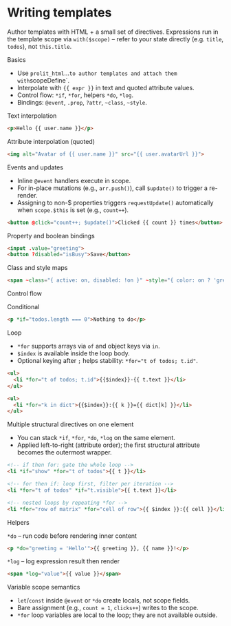 # Writing templates

Author templates with HTML + a small set of directives. Expressions run in the template scope via `with($scope)` – refer to your state directly (e.g. `title`, `todos`), not `this.title`.

Basics
- Use `prolit_html`...` to author templates and attach them with `scopeDefine`.
- Interpolate with `{{ expr }}` in text and quoted attribute values.
- Control flow: `*if`, `*for`, helpers `*do`, `*log`.
- Bindings: `@event`, `.prop`, `?attr`, `~class`, `~style`.

Text interpolation
```html
<p>Hello {{ user.name }}</p>
```

Attribute interpolation (quoted)
```html
<img alt="Avatar of {{ user.name }}" src="{{ user.avatarUrl }}">
```

Events and updates
- Inline `@event` handlers execute in scope.
- For in-place mutations (e.g., `arr.push()`), call `$update()` to trigger a re-render.
- Assigning to non-$ properties triggers `requestUpdate()` automatically when `scope.$this` is set (e.g., `count++`).

```html
<button @click="count++; $update()">Clicked {{ count }} times</button>
```

Property and boolean bindings
```html
<input .value="greeting">
<button ?disabled="isBusy">Save</button>
```

Class and style maps
```html
<span ~class="{ active: on, disabled: !on }" ~style="{ color: on ? 'green' : 'gray' }">OK</span>
```

Control flow

Conditional
```html
<p *if="todos.length === 0">Nothing to do</p>
```

Loop
- `*for` supports arrays via `of` and object keys via `in`.
- `$index` is available inside the loop body.
- Optional keying after `;` helps stability: `*for="t of todos; t.id"`.

```html
<ul>
  <li *for="t of todos; t.id">{{$index}}-{{ t.text }}</li>
</ul>

<ul>
  <li *for="k in dict">{{$index}}:{{ k }}={{ dict[k] }}</li>
</ul>
```

Multiple structural directives on one element
- You can stack `*if`, `*for`, `*do`, `*log` on the same element.
- Applied left-to-right (attribute order); the first structural attribute becomes the outermost wrapper.

```html
<!-- if then for: gate the whole loop -->
<li *if="show" *for="t of todos">{{ t }}</li>

<!-- for then if: loop first, filter per iteration -->
<li *for="t of todos" *if="t.visible">{{ t.text }}</li>

<!-- nested loops by repeating *for -->
<li *for="row of matrix" *for="cell of row">{{ $index }}:{{ cell }}</li>
```

Helpers

`*do` – run code before rendering inner content
```html
<p *do="greeting = 'Hello'">{{ greeting }}, {{ name }}!</p>
```

`*log` – log expression result then render
```html
<span *log="value">{{ value }}</span>
```

Variable scope semantics
- `let`/`const` inside `@event` or `*do` create locals, not scope fields.
- Bare assignment (e.g., `count = 1`, `clicks++`) writes to the scope.
- `*for` loop variables are local to the loop; they are not available outside.